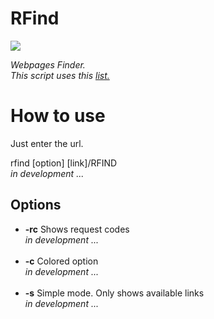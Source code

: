 # RFind

<img src="http://bit.ly/3H8TuCX">

<i>Webpages Finder.</i><br>
<i>This script uses this <a href="https://github.com/ziro-00/SecLists/blob/master/Discovery/Web-Content/common.txt">list.</a></i>


<h1>How to use</h1>
Just enter the url.

rfind [option] [link]/RFIND<br><i>in development ...</i>

<h2>Options</h2>

<ul>
    <li><b>-rc</b> Shows request codes</li><i>in development ...</i><br><br>
    <li><b>-c</b>  Colored option</li><i>in development ...</i><br><br>
    <li><b>-s</b>  Simple mode. Only shows available links<br><i>in development ...</i>
</ul>
